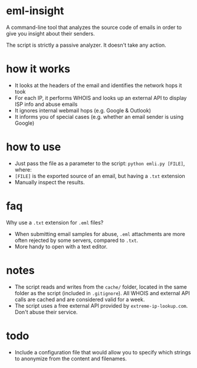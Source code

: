 # eml-insight
A command-line tool that analyzes the source code of emails in order to give you insight about their senders.

The script is strictly a passive analyzer. It doesn't take any action.

# how it works
- It looks at the headers of the email and identifies the network hops it took
- For each IP, it performs WHOIS and looks up an external API to display ISP info and abuse emails
- It ignores internal webmail hops (e.g. Google & Outlook)
- It informs you of special cases (e.g. whether an email sender is using Google) 

# how to use
- Just pass the file as a parameter to the script: `python emli.py [FILE]`, where:
- `[FILE]` is the exported source of an email, but having a `.txt` extension
- Manually inspect the results.

# faq
Why use a `.txt` extension for `.eml` files?
- When submitting email samples for abuse, `.eml` attachments are more often rejected by some servers, compared to `.txt`.
- More handy to open with a text editor.

# notes
- The script reads and writes from the `cache/` folder, located in the same folder as the script (included in `.gitignore`). All WHOIS and external API calls are cached and are considered valid for a week. 
- The script uses a free external API provided by `extreme-ip-lookup.com`. Don't abuse their service.

# todo
- Include a configuration file that would allow you to specify which strings to anonymize from the content and filenames.